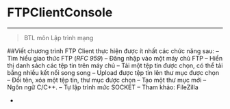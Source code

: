 # FTPClientConsole
---
>BTL môn Lập trình mạng

##Viết chương trình FTP Client thực hiện được ít nhất các chức năng sau:
– Tìm hiểu giao thức FTP (*RFC 959*)
– Đăng nhập vào một máy chủ FTP
– Hiển thị danh sách các tệp tin trên máy chủ
– Tải một tệp tin được chọn, có thể tải bằng nhiều kết nối
song song
– Upload được tệp tin lên thư mục được chọn
– Đổi tên, xóa một tệp tin, thư mục được chọn
– Tạo một thư mục mới
– Ngôn ngữ C/C++.
– Tự lập trình mức SOCKET
– Tham khảo: FileZilla

- [^1]: Liên hệ https://www.facebook.com/duonngbk
